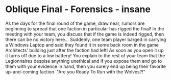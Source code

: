 # Oblique Final - Forensics - insane 

As the days for the final round of the game, draw near, rumors are beginning to spread that one faction in particular has rigged the final! In the meeting with your team, you discuss that if the game is indeed rigged, then there can be no victory here... Suddenly, one team player barged in carrying a Windows Laptop and said they found it in some back room in the game Architects' building just after the faction had left! As soon as you open it up it turns off due to a low battery! You explain to the rest of your team that the Legionnaires despise anything unethical and if you expose them and go to them with your evidence in hand, then you surely end up being their favorite up-and-coming faction. "Are you Ready To Run with the Wolves?!"

